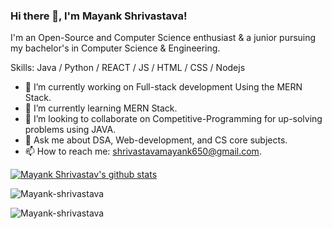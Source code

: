 ### Hi there 👋, I'm Mayank Shrivastava!
I'm an Open-Source and Computer Science enthusiast & a junior pursuing my bachelor's in Computer Science & Engineering.

Skills: Java / Python / REACT / JS / HTML / CSS / Nodejs

- 🔭 I’m currently working on Full-stack development Using the MERN Stack. 
- 🌱 I’m currently learning MERN Stack. 
- 👯 I’m looking to collaborate on Competitive-Programming for up-solving problems using JAVA. 
- 💬 Ask me about DSA, Web-development, and CS core subjects. 
- 📫 How to reach me: shrivastavamayank650@gmail.com.

[![Mayank Shrivastav's github stats](https://github-readme-stats.vercel.app/api?username=Mayank-shrivastava&show_icons=true&theme=radical)]()

<p align="left"> <img src="https://komarev.com/ghpvc/?username=Mayank-shrivastava" alt="Mayank-shrivastava" /> </p>

<p><img align="left" src="https://github-readme-stats.vercel.app/api/top-langs/?username=Mayank-shrivastava&layout=compact" alt="Mayank-shrivastava" /></p>


